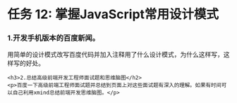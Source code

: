 <html lang="en">

<head>
    <meta charset="UTF-8">
</head>

<body>
    <h1>任务 12: 掌握JavaScript常用设计模式</h1>
    <h3>1.开发手机版本的百度新闻。</h2>
    <p>用简单的设计模式改写百度代码并加入注释用了什么设计模式，为什么这样写，这样写的好处。</p>

    <h3>2.总结高级前端开发工程师面试题和思维脑图</h2>
    <p>百度一下高级前端工程师面试题并总结到页面上对这些面试题有深入的理解。如果有时间可以自己利用xmind总结前端开发思维脑图。</p>
    
   </body>
</html>